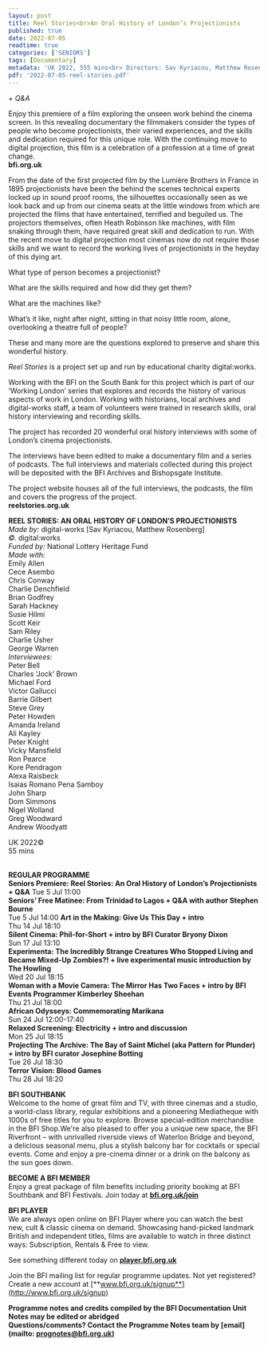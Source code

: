 ```yaml
---
layout: post
title: Reel Stories<br>An Oral History of London’s Projectionists
published: true
date: 2022-07-05
readtime: true
categories: ['SENIORS']
tags: [Documentary]
metadata: 'UK 2022, 555 mins<br> Directors: Sav Kyriacou, Matthew Rosenberg'
pdf: '2022-07-05-reel-stories.pdf'
---
```

_+ Q&A_

Enjoy this premiere of a film exploring the unseen work behind the cinema screen. In this revealing documentary the filmmakers consider the types of people who become projectionists, their varied experiences, and the skills and dedication required for this unique role. With the continuing move to digital projection, this film is a celebration of a profession at a time of great change.  
**bfi.org.uk**

From the date of the first projected film by the Lumière Brothers in France in 1895 projectionists have been the behind the scenes technical experts locked up in sound proof rooms, the silhouettes occasionally seen as we look back and up from our cinema seats at the little windows from which are projected the films that have entertained, terrified and beguiled us. The projectors themselves, often Heath Robinson like machines, with film snaking through them, have required great skill and dedication to run. With the recent move to digital projection most cinemas now do not require those skills and we want to record the working lives of projectionists in the heyday of this dying art.

What type of person becomes a projectionist?

What are the skills required and how did they get them?

What are the machines like?

What’s it like, night after night, sitting in that noisy little room, alone, overlooking a theatre full of people?

These and many more are the questions explored to preserve and share this wonderful history.

_Reel Stories_ is a project set up and run by educational charity digital:works.

Working with the BFI on the South Bank for this project which is part of our ‘Working London’ series that explores and records the history of various aspects of work in London. Working with historians, local archives and digital-works staff, a team of volunteers were trained in research skills, oral history interviewing and recording skills.

The project has recorded 20 wonderful oral history interviews with some of London’s cinema projectionists.

The interviews have been edited to make a documentary film and a series of podcasts. The full interviews and materials collected during this project will be deposited with the BFI Archives and Bishopsgate Institute.

The project website houses all of the full interviews, the podcasts, the film and covers the progress of the project.  
**reelstories.org.uk**  

**REEL STORIES: AN ORAL HISTORY OF LONDON’S PROJECTIONISTS**  
_Made by:_ digital-works [Sav Kyriacou, Matthew Rosenberg]  
_©._ digital:works  
_Funded by:_ National Lottery Heritage Fund  
_Made with:_  
Emily Allen  
Cece Asembo  
Chris Conway  
Charlie Denchfield  
Brian Godfrey  
Sarah Hackney  
Susie Hilmi  
Scott Keir  
Sam Riley  
Charlie Usher  
George Warren  
_Interviewees:_  
Peter Bell  
Charles ‘Jock’ Brown  
Michael Ford  
Victor Gallucci  
Barrie Gilbert  
Steve Grey  
Peter Howden  
Amanda Ireland  
Ali Kayley  
Peter Knight  
Vicky Mansfield  
Ron Pearce  
Kore Pendragon  
Alexa Raisbeck  
Isaias Romano Pena Samboy  
John Sharp  
Dom Simmons  
Nigel Wolland  
Greg Woodward  
Andrew Woodyatt  

UK 2022©  
55 mins  
<br>

**REGULAR PROGRAMME**  
**Seniors Premiere: Reel Stories: An Oral History of London’s Projectionists + Q&A**
Tue 5 Jul 11:00  
**Seniors’ Free Matinee: From Trinidad to Lagos + Q&A with author Stephen Bourne**   
Tue 5 Jul 14:00
**Art in the Making: Give Us This Day + intro**  
Thu 14 Jul 18:10  
**Silent Cinema: Phil-for-Short + intro by BFI Curator Bryony Dixon**  
Sun 17 Jul 13:10  
**Experimenta: The Incredibly Strange Creatures Who Stopped Living and Became Mixed-Up Zombies?! + live experimental music introduction by The Howling**  
Wed 20 Jul 18:15  
**Woman with a Movie Camera: The Mirror Has Two Faces + intro by BFI Events Programmer Kimberley Sheehan**  
Thu 21 Jul 18:00  
**African Odysseys: Commemorating Marikana**  
Sun 24 Jul 12:00-17:40  
**Relaxed Screening: Electricity + intro and discussion**  
Mon 25 Jul 18:15  
**Projecting The Archive: The Bay of Saint Michel (aka Pattern for Plunder) + intro by BFI curator Josephine Botting**  
Tue 26 Jul 18:30  
**Terror Vision: Blood Games**  
Thu 28 Jul 18:20  


**BFI SOUTHBANK**  
Welcome to the home of great film and TV, with three cinemas and a studio, a world-class library, regular exhibitions and a pioneering Mediatheque with 1000s of free titles for you to explore. Browse special-edition merchandise in the BFI Shop.We&#39;re also pleased to offer you a unique new space, the BFI Riverfront – with unrivalled riverside views of Waterloo Bridge and beyond, a delicious seasonal menu, plus a stylish balcony bar for cocktails or special events. Come and enjoy a pre-cinema dinner or a drink on the balcony as the sun goes down.  

**BECOME A BFI MEMBER**  
Enjoy a great package of film benefits including priority booking at BFI Southbank and BFI Festivals. Join today at [**bfi.org.uk/join**](http://www.bfi.org.uk/join)  

**BFI PLAYER**  
 We are always open online on BFI Player where you can watch the best new, cult &amp; classic cinema on demand. Showcasing hand-picked landmark British and independent titles, films are available to watch in three distinct ways: Subscription, Rentals &amp; Free to view.  

See something different today on [**player.bfi.org.uk**](https://player.bfi.org.uk)  

Join the BFI mailing list for regular programme updates. Not yet registered? Create a new account at [**www.bfi.org.uk/signup**](http://www.bfi.org.uk/signup)

**Programme notes and credits compiled by the BFI Documentation Unit  
Notes may be edited or abridged  
Questions/comments? Contact the Programme Notes team by [email](mailto: prognotes@bfi.org.uk)**
